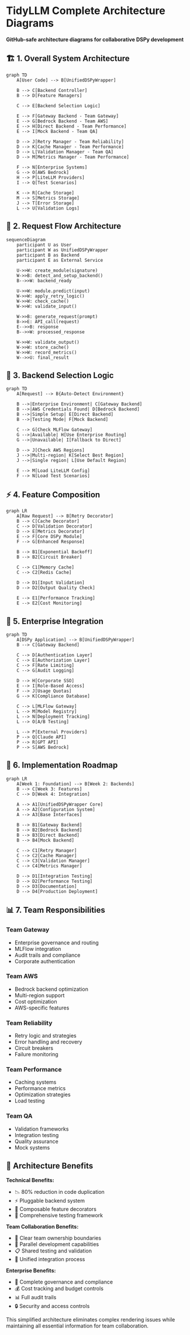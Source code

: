 # TidyLLM Complete Architecture Diagrams

**GitHub-safe architecture diagrams for collaborative DSPy development**

## 🏗️ **1. Overall System Architecture**

```mermaid
graph TD
    A[User Code] --> B[UnifiedDSPyWrapper]
    
    B --> C[Backend Controller]
    B --> D[Feature Managers]
    
    C --> E[Backend Selection Logic]
    
    E --> F[Gateway Backend - Team Gateway]
    E --> G[Bedrock Backend - Team AWS]  
    E --> H[Direct Backend - Team Performance]
    E --> I[Mock Backend - Team QA]
    
    D --> J[Retry Manager - Team Reliability]
    D --> K[Cache Manager - Team Performance]
    D --> L[Validation Manager - Team QA]
    D --> M[Metrics Manager - Team Performance]
    
    F --> N[Enterprise Systems]
    G --> O[AWS Bedrock]
    H --> P[LiteLLM Providers]
    I --> Q[Test Scenarios]
    
    K --> R[Cache Storage]
    M --> S[Metrics Storage]
    J --> T[Error Storage]
    L --> U[Validation Logs]
```

## 🔄 **2. Request Flow Architecture**

```mermaid
sequenceDiagram
    participant U as User
    participant W as UnifiedDSPyWrapper
    participant B as Backend
    participant E as External Service
    
    U->>W: create_module(signature)
    W->>B: detect_and_setup_backend()
    B-->>W: backend_ready
    
    U->>W: module.predict(input)
    W->>W: apply_retry_logic()
    W->>W: check_cache()
    W->>W: validate_input()
    
    W->>B: generate_request(prompt)
    B->>E: API_call(request)
    E-->>B: response
    B-->>W: processed_response
    
    W->>W: validate_output()
    W->>W: store_cache()
    W->>W: record_metrics()
    W-->>U: final_result
```

## 🎯 **3. Backend Selection Logic**

```mermaid
graph TD
    A[Request] --> B{Auto-Detect Environment}
    
    B -->|Enterprise Environment| C[Gateway Backend]
    B -->|AWS Credentials Found| D[Bedrock Backend]
    B -->|Simple Setup| E[Direct Backend]
    B -->|Testing Mode| F[Mock Backend]
    
    C --> G[Check MLFlow Gateway]
    G -->|Available| H[Use Enterprise Routing]
    G -->|Unavailable| I[Fallback to Direct]
    
    D --> J[Check AWS Regions]
    J -->|Multi-region| K[Select Best Region]
    J -->|Single region| L[Use Default Region]
    
    E --> M[Load LiteLLM Config]
    F --> N[Load Test Scenarios]
```

## ⚡ **4. Feature Composition**

```mermaid
graph LR
    A[Raw Request] --> B[Retry Decorator]
    B --> C[Cache Decorator]
    C --> D[Validation Decorator]
    D --> E[Metrics Decorator]
    E --> F[Core DSPy Module]
    F --> G[Enhanced Response]
    
    B --> B1[Exponential Backoff]
    B --> B2[Circuit Breaker]
    
    C --> C1[Memory Cache]
    C --> C2[Redis Cache]
    
    D --> D1[Input Validation]
    D --> D2[Output Quality Check]
    
    E --> E1[Performance Tracking]
    E --> E2[Cost Monitoring]
```

## 🏢 **5. Enterprise Integration**

```mermaid
graph TD
    A[DSPy Application] --> B[UnifiedDSPyWrapper]
    B --> C[Gateway Backend]
    
    C --> D[Authentication Layer]
    C --> E[Authorization Layer]
    C --> F[Rate Limiting]
    C --> G[Audit Logging]
    
    D --> H[Corporate SSO]
    E --> I[Role-Based Access]
    F --> J[Usage Quotas]
    G --> K[Compliance Database]
    
    C --> L[MLFlow Gateway]
    L --> M[Model Registry]
    L --> N[Deployment Tracking]
    L --> O[A/B Testing]
    
    L --> P[External Providers]
    P --> Q[Claude API]
    P --> R[GPT API]
    P --> S[AWS Bedrock]
```

## 🔧 **6. Implementation Roadmap**

```mermaid
graph LR
    A[Week 1: Foundation] --> B[Week 2: Backends]
    B --> C[Week 3: Features]
    C --> D[Week 4: Integration]
    
    A --> A1[UnifiedDSPyWrapper Core]
    A --> A2[Configuration System]
    A --> A3[Base Interfaces]
    
    B --> B1[Gateway Backend]
    B --> B2[Bedrock Backend]
    B --> B3[Direct Backend]
    B --> B4[Mock Backend]
    
    C --> C1[Retry Manager]
    C --> C2[Cache Manager]
    C --> C3[Validation Manager]
    C --> C4[Metrics Manager]
    
    D --> D1[Integration Testing]
    D --> D2[Performance Testing]
    D --> D3[Documentation]
    D --> D4[Production Deployment]
```

## 📊 **7. Team Responsibilities**

### Team Gateway
- Enterprise governance and routing
- MLFlow integration
- Audit trails and compliance
- Corporate authentication

### Team AWS  
- Bedrock backend optimization
- Multi-region support
- Cost optimization
- AWS-specific features

### Team Reliability
- Retry logic and strategies
- Error handling and recovery
- Circuit breakers
- Failure monitoring

### Team Performance
- Caching systems
- Performance metrics
- Optimization strategies
- Load testing

### Team QA
- Validation frameworks
- Integration testing
- Quality assurance
- Mock systems

## 🎯 **Architecture Benefits**

**Technical Benefits:**
- 📉 80% reduction in code duplication
- ⚡ Pluggable backend system
- 🔧 Composable feature decorators
- 🧪 Comprehensive testing framework

**Team Collaboration Benefits:**
- 👥 Clear team ownership boundaries
- 🔄 Parallel development capabilities
- 📋 Shared testing and validation
- 🎯 Unified integration process

**Enterprise Benefits:**
- 🏢 Complete governance and compliance
- 💰 Cost tracking and budget controls
- 📊 Full audit trails
- 🔒 Security and access controls

This simplified architecture eliminates complex rendering issues while maintaining all essential information for team collaboration.
